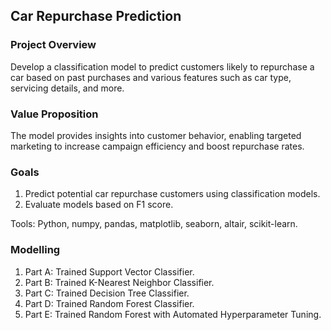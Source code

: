 ## Car Repurchase Prediction

### Project Overview
Develop a classification model to predict customers likely to repurchase a car based on past purchases and various features such as car type, servicing details, and more.

### Value Proposition
The model provides insights into customer behavior, enabling targeted marketing to increase campaign efficiency and boost repurchase rates.

### Goals
1. Predict potential car repurchase customers using classification models.
2. Evaluate models based on F1 score.
   
Tools: Python, numpy, pandas, matplotlib, seaborn, altair, scikit-learn.

### Modelling
1. Part A: Trained Support Vector Classifier.
2. Part B: Trained K-Nearest Neighbor Classifier.
3. Part C: Trained Decision Tree Classifier.
4. Part D: Trained Random Forest Classifier.
5. Part E: Trained Random Forest with Automated Hyperparameter Tuning.
